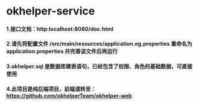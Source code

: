 # okhelper-service
#### 1.接口文档：http:localhost:8080/doc.html
#### 2.请先将配置文件 /src/main/resources/application.eg.properties 重命名为 application.properties 并完善该文件后再运行
#### 3.okhelper.sql 是数据库建表语句，已经包含了权限、角色的基础数据，可直接使用
#### 4.此项目是纯后端项目，前端请转至：https://github.com/okhelperTeam/okhelper-web
